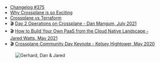 - [Changelog #375](https://changelog.com/podcast/375)
- [Why Crossplane is so Exciting](https://blog.crossplane.io/why-crossplane-is-so-exciting/)
- [Crossplane vs Terraform](https://blog.crossplane.io/crossplane-vs-terraform/)
- 🎬 [Day 2 Operations on Crossplane - Dan Mangum, July 2021](https://youtu.be/-qobGMh-RlU?t=1160)
- 🎬 [How to Build Your Own PaaS from the Cloud Native Landscape - Jared Watts, May 2021](https://www.youtube.com/watch?v=38rSsVYhK-w&list=PLj6h78yzYM2OFWBatWHbWgyoLNmCyAqJ0&index=13)
- 🎬 [Crossplane Community Day Keynote - Kelsey Hightower, May 2020](https://www.youtube.com/watch?v=UffM5Gr1m-0)

<figure class="richtext-figure richtext-figure--full">
  <img src="https://changelog-assets.s3.amazonaws.com/shipit/shipit-15--dan-jared.jpg" alt="Gerhard, Dan & Jared" loading="lazy">
</figure>